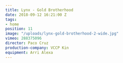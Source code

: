 ```yaml
---
title: Lynx - Gold Brotherhood
date: 2018-09-12 16:21:00 Z
tags:
- home
position: 11
image: "/uploads/lynx-gold-brotherhood-2-wide.jpg"
vimeo: 288375096
director: Paco Cruz
production-company: VCCP Kin
equipment: Arri Alexa
---
```


